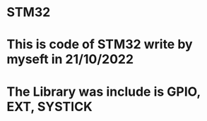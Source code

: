 # STM32
# This is code of STM32 write by myseft in 21/10/2022
# The Library was include is GPIO, EXT, SYSTICK
